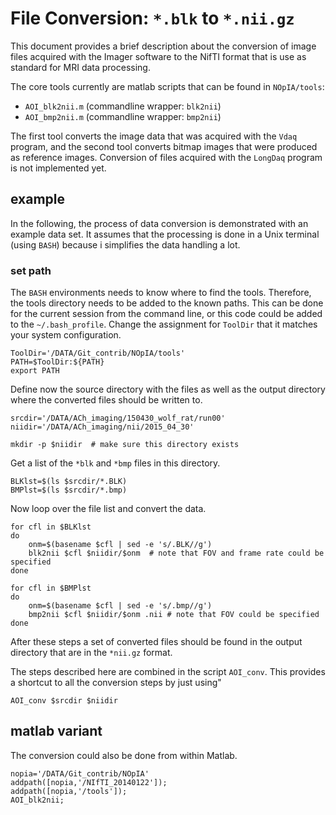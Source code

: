 # File Conversion: `*.blk` to `*.nii.gz`

This document provides a brief description about the conversion of image files acquired with the Imager software to the NifTI format that is use as standard for MRI data processing. 

The core tools currently are matlab scripts that can be found in `NOpIA/tools`:

*  `AOI_blk2nii.m`    (commandline wrapper: `blk2nii`)
*  `AOI_bmp2nii.m` (commandline wrapper: `bmp2nii`)

The first tool converts the image data that was acquired with the `Vdaq` program, and the second tool converts bitmap images that were produced as reference images. Conversion of files acquired with the `LongDaq` program is not implemented yet.

## example 

In the following, the process of data conversion is demonstrated with an example data set. It assumes that the processing is done in a Unix terminal (using `BASH`) because i simplifies the data handling a lot. 

### set path
The `BASH` environments needs to know where to find the tools. Therefore, the tools directory needs to be added to the known paths. This can be done for the current session from the command line, or this code could be added to the `~/.bash_profile`. Change the assignment for `ToolDir` that it matches your system configuration.

```{bash}
ToolDir='/DATA/Git_contrib/NOpIA/tools'
PATH=$ToolDir:${PATH}
export PATH 
```

Define now the source directory with the files as well as the output directory where the converted files should be written to.

```{bash}
srcdir='/DATA/ACh_imaging/150430_wolf_rat/run00'
niidir='/DATA/ACh_imaging/nii/2015_04_30'

mkdir -p $niidir  # make sure this directory exists
```
Get a list of the `*blk` and `*bmp` files in this directory.

```{bash}
BLKlst=$(ls $srcdir/*.BLK)
BMPlst=$(ls $srcdir/*.bmp)
```
Now loop over the file list and convert the data.

```{bash}
for cfl in $BLKlst
do
	onm=$(basename $cfl | sed -e 's/.BLK//g') 
	blk2nii $cfl $niidir/$onm  # note that FOV and frame rate could be specified
done

for cfl in $BMPlst
do
	onm=$(basename $cfl | sed -e 's/.bmp//g') 
	bmp2nii $cfl $niidir/$onm .nii # note that FOV could be specified
done
```

After these steps a set of converted files should be found in the output directory that are in the `*nii.gz` format.

The steps described here are combined in the script `AOI_conv`.  This provides a shortcut to all the conversion steps by just using"

```{bash}
AOI_conv $srcdir $niidir
```

## matlab variant

The conversion could also be done from within Matlab. 

```{matlab}
nopia='/DATA/Git_contrib/NOpIA'
addpath([nopia,'/NIfTI_20140122']);  
addpath([nopia,'/tools']); 
AOI_blk2nii;
```

